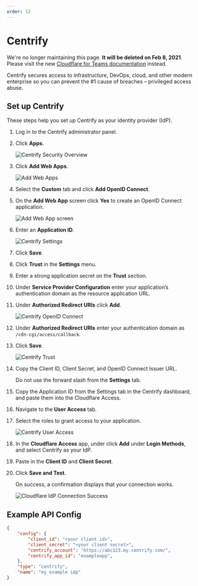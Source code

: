 ```yaml
---
order: 12
---
```


# Centrify

<Aside type='warning' header='⚠️ THIS PAGE IS OUTDATED'>

We're no longer maintaining this page. **It will be deleted on Feb 8, 2021**. Please visit the new [Cloudflare for Teams documentation](https://secret.wiki/cloudflare-one/teams-docs-changes) instead.

</Aside>

Centrify secures access to infrastructure, DevOps, cloud, and other modern enterprise so you can prevent the #1 cause of breaches – privileged access abuse.

## Set up Centrify

These steps help you set up Centrify as your identity provider (IdP).

1. Log in to the Centrify administrator panel.
2. Click **Apps**.

    ![Centrify Security Overview](../../static/centrify/centrify-1.png)

3. Click **Add Web Apps**.

    ![Add Web Apps](../../static/centrify/centrify-2.png)

4. Select the **Custom** tab and click **Add OpenID Connect**.
5. On the **Add Web App** screen click **Yes** to create an OpenID Connect application.

    ![Add Web App screen](../../static/centrify/centrify-3.png)

6. Enter an **Application ID**.

    ![Centrify Settings](../../static/centrify/centrify-4.png)

7. Click **Save**.
8. Click **Trust** in the **Settings** menu.
9. Enter a strong application secret on the **Trust** section.
10. Under **Service Provider Configuration** enter your application’s authentication domain as the resource application URL.
11. Under **Authorized Redirect URIs** click **Add**.

    ![Centrify OpenID Connect](../../static/centrify/centrify-5.png)

12. Under **Authorized Redirect URIs** enter your authentication domain as `/cdn-cgi/access/callback`.
13. Click **Save**.

    ![Centrify Trust](../../static/centrify/centrify-6.png)

14. Copy the Client ID, Client Secret, and OpenID Connect Issuer URL.

    <Aside>

    Do not use the forward slash from the <strong>Settings</strong> tab.
    </Aside>

15. Copy the Application ID from the Settings tab in the Centrify dashboard, and paste them into the Cloudflare Access.
16. Navigate to the **User Access** tab.
17. Select the roles to grant access to your application.

    ![Centrify User Access](../../static/centrify/centrify-7.png)

18. In the **Cloudflare Access** app, under click **Add** under **Login Methods**, and select Centrify as your IdP.
19. Paste in the **Client ID** and **Client Secret**.
20. Click **Save and Test**.

    On success, a confirmation displays that your connection works.

    ![Cloudflare IdP Connection Success](../../static/centrify/centrify-8.png)

## **Example API Config**

```json
{
    "config": {
        "client_id": "<your client id>",
        "client_secret": "<your client secret>",
        "centrify_account": "https://abc123.my.centrify.com/",
        "centrify_app_id": "exampleapp",
    },
    "type": "centrify",
    "name": "my example idp"
}
